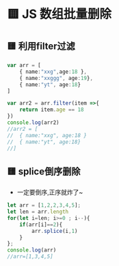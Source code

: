 # 🟨 JS 数组批量删除

## 🟨 利用filter过滤
```typescript
var arr = [
	{ name:"xxg",age:18 },
	{ name:"xxggg", age:19},
	{ name:"yt", age:18}
]

var arr2 = arr.filter(item =>{
	return item.age == 18
})
console.log(arr2)
//arr2 = [
//	{ name:"xxg", age:18 }
//	{ name:"yt", age:18}
//]
```
## 🟨 splice倒序删除
- 一定要倒序,正序就炸了~
```typescript
let arr = [1,2,2,3,4,5];
let len = arr.length
for(let i=len; i>=0 ; i--){
	if(arr[i]==2){
		arr.splice(i,1)
	}
};
console.log(arr)
//arr=[1,3,4,5]
```
